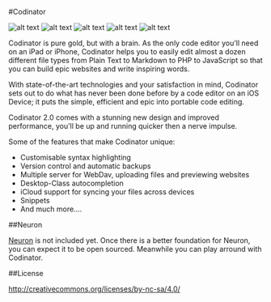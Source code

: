 #Codinator

![alt text](http://a3.mzstatic.com/us/r30/Purple20/v4/d7/48/ea/d748ea77-f863-a046-88ce-9dd42bc52520/screen960x960.jpeg "Screenshot 1")
![alt text](http://a1.mzstatic.com/us/r30/Purple30/v4/01/63/c4/0163c44a-ae16-fa9a-d4e4-145e76951df5/screen960x960.jpeg "Screenshot 2")
![alt text](http://a5.mzstatic.com/us/r30/Purple49/v4/f9/58/95/f95895c8-d60f-cc9a-91c8-b8ab6ddec1a2/screen960x960.jpeg "Screenshot 3")
![alt text](http://a2.mzstatic.com/us/r30/Purple60/v4/e9/ba/20/e9ba201c-81d2-1410-b972-32d6d6f210ee/screen960x960.jpeg "Screenshot 4")
![alt text](http://a3.mzstatic.com/us/r30/Purple1/v4/95/05/e8/9505e8fc-a624-1c73-5928-d7490ecd1bb6/screen960x960.jpeg "Screenshot 5")

Codinator is pure gold, but with a brain. As the only code editor you'll need on an iPad or iPhone, Codinator helps you to easily edit almost a dozen different file types from Plain Text to Markdown to PHP to JavaScript so that you can build epic websites and write inspiring words.

With state-of-the-art technologies and your satisfaction in mind, Codinator sets out to do what has never been done before by a code editor on an iOS Device; it puts the simple, efficient and epic into portable code editing.

Codinator 2.0 comes with a stunning new design and improved performance, you'll be up and running quicker then a nerve impulse.


Some of the features that make Codinator unique:
* Customisable syntax highlighting
* Version control and automatic backups 
* Multiple server for WebDav, uploading files and previewing websites
* Desktop-Class autocompletion 
* iCloud support for syncing your files across devices
* Snippets 
* And much more....

##Neuron

[Neuron](http://vwas.cf/neuron/) is not included yet. Once there is a better foundation for Neuron, you can expect it to be open sourced. Meanwhile you can play arround with Codinator.



##License

http://creativecommons.org/licenses/by-nc-sa/4.0/
